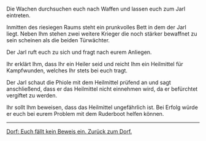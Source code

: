 Die Wachen durchsuchen euch nach Waffen und lassen euch zum Jarl eintreten.

Inmitten des riesiegen Raums steht ein prunkvolles Bett in dem der Jarl liegt. Neben Ihm stehen zwei weitere Krieger die noch stärker bewaffnet zu sein scheinen als die beiden Türwächter.

Der Jarl ruft euch zu sich und fragt nach eurem Anliegen.

Ihr erklärt Ihm, dass Ihr ein Heiler seid und reicht Ihm ein Heilmittel für Kampfwunden, welches Ihr stets bei euch tragt.

Der Jarl schaut die Phiole mit dem Heilmittel prüfend an und sagt anschließend, dass er das Heilmittel nicht einnehmen wird, da er befürchtet vergiftet zu werden. 

Ihr sollt Ihm beweisen, dass das Heilmittel ungefährlich ist. Bei Erfolg würde er euch bei eurem Problem mit dem Ruderboot helfen können.

-----------------------------------------------------------------------------------------------------------------------

[Dorf: Euch fällt kein Beweis ein. Zurück zum Dorf.](../dorf.md)
